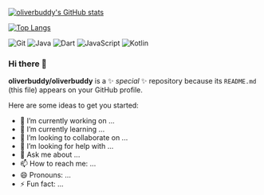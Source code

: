 
[![oliverbuddy's GitHub stats](https://github-readme-stats.vercel.app/api?username=oliverbuddy&show_icons=true&count_private=true&border_color=#b062b0)](https://github.com/oliverbuddy)


[![Top Langs](https://github-readme-stats.vercel.app/api/top-langs/?username=oliverbuddy)](https://github.com/oliverbuddy)

![Git](https://img.shields.io/badge/-Git-F05032?style=flat-square&logo=git&logoColor=white) 
![Java](https://img.shields.io/badge/-Java-F9EAD9?style=flat-square&logo=java&logoColor=F12938) 
![Dart](https://img.shields.io/badge/-Dart-blue?style=flat-square&logo=dart&logoColor=BLUE) 
![JavaScript](https://img.shields.io/badge/-JavaScript-blueviolet?style=flat-square&logo=javascript&logoColor=BLUE) 
![Kotlin](https://img.shields.io/badge/-Kotlin-green?style=flat-square&logo=kotlin&logoColor=BLUE)


<!-- [![Readme Card](https://github-readme-stats.vercel.app/api/pin/?username=oliverbuddy&repo=BaseLibrary)](https://github.com/anuraghazra/github-readme-stats) -->


### Hi there 👋

**oliverbuddy/oliverbuddy** is a ✨ _special_ ✨ repository because its `README.md` (this file) appears on your GitHub profile.

Here are some ideas to get you started:

- 🔭 I’m currently working on ...
- 🌱 I’m currently learning ...
- 👯 I’m looking to collaborate on ...
- 🤔 I’m looking for help with ...
- 💬 Ask me about ...
- 📫 How to reach me: ...
- 😄 Pronouns: ...
- ⚡ Fun fact: ...






